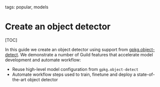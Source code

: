 tags: popular, models

# Create an object detector

[TOC]

In this guide we create an object detector using support from
[gpkg.object-detect](pkg:object-detect). We demonstrate a number of
Guild features that accelerate model development and automate
workflow:

- Reuse high-level model configuration from `gpkg.object-detect`
- Automate workflow steps used to train, finetune and deploy a
  state-of-the-art object detector
